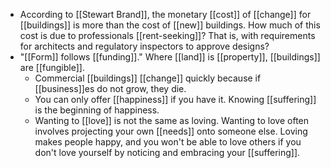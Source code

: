 - According to [[Stewart Brand]], the monetary [[cost]] of [[change]] for [[buildings]] is more than the cost of [[new]] buildings. How much of this cost is due to professionals [[rent-seeking]]? That is, with requirements for architects and regulatory inspectors to approve designs?
- "[[Form]] follows [[funding]]." Where [[land]] is [[property]], [[buildings]] are [[fungible]].
	- Commercial [[buildings]] [[change]] quickly because if [[business]]es do not grow, they die.
	- You can only offer [[happiness]] if you have it. Knowing [[suffering]] is the beginning of happiness.
	- Wanting to [[love]] is not the same as loving. Wanting to love often involves projecting your own [[needs]] onto someone else. Loving makes people happy, and you won't be able to love others if you don't love yourself by noticing and embracing your [[suffering]].